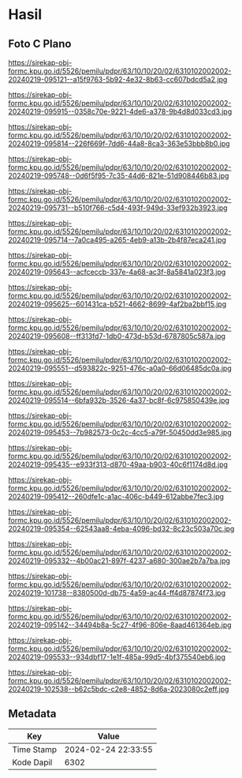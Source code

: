 # Hasil

## Foto C Plano

https://sirekap-obj-formc.kpu.go.id/5526/pemilu/pdpr/63/10/10/20/02/6310102002002-20240219-095121--a15f9763-5b92-4e32-8b63-cc607bdcd5a2.jpg

https://sirekap-obj-formc.kpu.go.id/5526/pemilu/pdpr/63/10/10/20/02/6310102002002-20240219-095915--0358c70e-9221-4de6-a378-9b4d8d033cd3.jpg

https://sirekap-obj-formc.kpu.go.id/5526/pemilu/pdpr/63/10/10/20/02/6310102002002-20240219-095814--226f669f-7dd6-44a8-8ca3-363e53bbb8b0.jpg

https://sirekap-obj-formc.kpu.go.id/5526/pemilu/pdpr/63/10/10/20/02/6310102002002-20240219-095748--0d6f5f95-7c35-44d6-821e-51d908446b83.jpg

https://sirekap-obj-formc.kpu.go.id/5526/pemilu/pdpr/63/10/10/20/02/6310102002002-20240219-095731--b510f766-c5d4-493f-949d-33ef932b3923.jpg

https://sirekap-obj-formc.kpu.go.id/5526/pemilu/pdpr/63/10/10/20/02/6310102002002-20240219-095714--7a0ca495-a265-4eb9-a13b-2b4f87eca241.jpg

https://sirekap-obj-formc.kpu.go.id/5526/pemilu/pdpr/63/10/10/20/02/6310102002002-20240219-095643--acfceccb-337e-4a68-ac3f-8a5841a023f3.jpg

https://sirekap-obj-formc.kpu.go.id/5526/pemilu/pdpr/63/10/10/20/02/6310102002002-20240219-095625--601431ca-b521-4662-8699-4af2ba2bbf15.jpg

https://sirekap-obj-formc.kpu.go.id/5526/pemilu/pdpr/63/10/10/20/02/6310102002002-20240219-095608--ff313fd7-1db0-473d-b53d-6787805c587a.jpg

https://sirekap-obj-formc.kpu.go.id/5526/pemilu/pdpr/63/10/10/20/02/6310102002002-20240219-095551--d593822c-9251-476c-a0a0-66d06485dc0a.jpg

https://sirekap-obj-formc.kpu.go.id/5526/pemilu/pdpr/63/10/10/20/02/6310102002002-20240219-095514--6bfa932b-3526-4a37-bc8f-6c975850439e.jpg

https://sirekap-obj-formc.kpu.go.id/5526/pemilu/pdpr/63/10/10/20/02/6310102002002-20240219-095453--7b982573-0c2c-4cc5-a79f-50450dd3e985.jpg

https://sirekap-obj-formc.kpu.go.id/5526/pemilu/pdpr/63/10/10/20/02/6310102002002-20240219-095435--e933f313-d870-49aa-b903-40c6f1174d8d.jpg

https://sirekap-obj-formc.kpu.go.id/5526/pemilu/pdpr/63/10/10/20/02/6310102002002-20240219-095412--260dfe1c-a1ac-406c-b449-612abbe7fec3.jpg

https://sirekap-obj-formc.kpu.go.id/5526/pemilu/pdpr/63/10/10/20/02/6310102002002-20240219-095354--62543aa8-4eba-4096-bd32-8c23c503a70c.jpg

https://sirekap-obj-formc.kpu.go.id/5526/pemilu/pdpr/63/10/10/20/02/6310102002002-20240219-095332--4b00ac21-897f-4237-a680-300ae2b7a7ba.jpg

https://sirekap-obj-formc.kpu.go.id/5526/pemilu/pdpr/63/10/10/20/02/6310102002002-20240219-101738--8380500d-db75-4a59-ac44-ff4d87874f73.jpg

https://sirekap-obj-formc.kpu.go.id/5526/pemilu/pdpr/63/10/10/20/02/6310102002002-20240219-095142--34494b8a-5c27-4f96-806e-8aad461364eb.jpg

https://sirekap-obj-formc.kpu.go.id/5526/pemilu/pdpr/63/10/10/20/02/6310102002002-20240219-095533--934dbf17-1e1f-485a-99d5-4bf375540eb6.jpg

https://sirekap-obj-formc.kpu.go.id/5526/pemilu/pdpr/63/10/10/20/02/6310102002002-20240219-102538--b62c5bdc-c2e8-4852-8d6a-2023080c2eff.jpg


## Metadata

| Key        | Value               |
| ---------- | ------------------- |
| Time Stamp | 2024-02-24 22:33:55 |
| Kode Dapil | 6302                |



